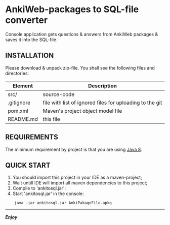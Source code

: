 AnkiWeb-packages to SQL-file converter
======================================


Console application gets questions & answers from AnkiWeb packages & saves it into the SQL-file.


INSTALLATION
------------

Please download & unpack zip-file. You shall see the following files and directories:

| Element |Description |
| ------ | ------ |
| src/ |source-code|
|.gitignore|file with list of ignored files for uploading to the git|
|pom.xml|Maven's project object model file|
|README.md|this file|


REQUIREMENTS
------------

The minimum requirement by project is that you are using [Java 8](http://www.oracle.com/technetwork/java/javase/downloads/jdk8-downloads-2133151.html). 

QUICK START
-----------

1. You should import this project in your IDE as a maven-project;
2. Wait untill IDE will import all maven dependencies to this project;
3. Compile to 'ankitosql.jar';
4. Start 'ankitosql.jar' in the console:

```
    java -jar ankitosql.jar AnkiPakageFile.apkg
```

-----------

***Enjoy***

